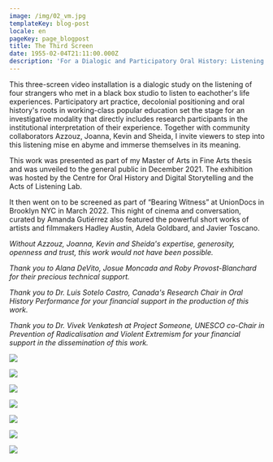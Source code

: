 ```yaml
---
image: /img/02_vm.jpg
templateKey: blog-post
locale: en
pageKey: page_blogpost
title: The Third Screen
date: 1955-02-04T21:11:00.000Z
description: 'For a Dialogic and Participatory Oral History: Listening to a Stranger'
---
```

This three-screen video installation is a dialogic study on the listening of four strangers who met in a black box studio to listen to eachother's life experiences. Participatory art practice, decolonial positioning and oral history's roots in working-class popular education set the stage for an investigative modality that directly includes research participants in the institutional interpretation of their experience. Together with community collaborators Azzouz, Joanna, Kevin and Sheida, I invite viewers to step into this listening mise en abyme and immerse themselves in its meaning.

This work was presented as part of my Master of Arts in Fine Arts thesis and was unveiled to the general public in December 2021. The exhibition was hosted by the Centre for Oral History and Digital Storytelling and the Acts of Listening Lab.

It then went on to be screened as part of “Bearing Witness” at UnionDocs in Brooklyn NYC in March 2022. This night of cinema and conversation, curated by Amanda Gutiérrez also featured the powerful short works of artists and filmmakers Hadley Austin, Adela Goldbard, and Javier Toscano.

_Without Azzouz, Joanna, Kevin and Sheida's expertise, generosity, openness and trust, this work would not have been possible._

_Thank you to Alana DeVito, Josue Moncada and Roby Provost-Blanchard for their precious technical support._

_Thank you to Dr. Luis Sotelo Castro, Canada's Research Chair in Oral History Performance for your financial support in the production of this work._ 

_Thank you to Dr. Vivek Venkatesh at Project Someone, UNESCO co-Chair in Prevention of Radicalisation and Violent Extremism for your financial support in the dissemination of this work._ 

![](/img/screen-shot-2021-11-07-at-6.50.53-pm.jpeg)

![](/img/screen-shot-2022-01-25-at-12.31.06-pm.jpeg)

![](/img/screen-shot-2021-11-07-at-6.57.39-pm.jpeg)

![](/img/screen-shot-2022-01-25-at-12.32.34-pm.jpeg)

![](/img/screen-shot-2022-01-25-at-12.12.38-pm.jpeg)

![](/img/screen-shot-2021-11-08-at-5.56.40-pm.jpeg)

![](/img/person_in_common_veronica_mockler_event_green_in.jpeg)
